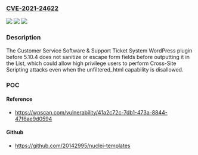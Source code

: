 ### [CVE-2021-24622](https://cve.mitre.org/cgi-bin/cvename.cgi?name=CVE-2021-24622)
![](https://img.shields.io/static/v1?label=Product&message=Customer%20Service%20Software%20%26%20Support%20Ticket%20System&color=blue)
![](https://img.shields.io/static/v1?label=Version&message=5.10.4%3C%205.10.4%20&color=brighgreen)
![](https://img.shields.io/static/v1?label=Vulnerability&message=CWE-79%20Cross-site%20Scripting%20(XSS)&color=brighgreen)

### Description

The Customer Service Software & Support Ticket System WordPress plugin before 5.10.4 does not sanitize or escape form fields before outputting it in the List, which could allow high privilege users to perform Cross-Site Scripting attacks even when the unfiltered_html capability is disallowed.

### POC

#### Reference
- https://wpscan.com/vulnerability/41a2c72c-7db1-473a-8844-47f6ae9d0594

#### Github
- https://github.com/20142995/nuclei-templates

